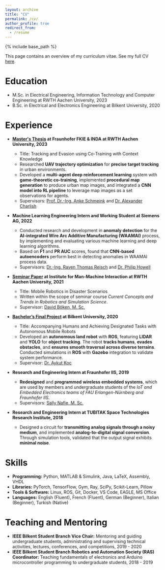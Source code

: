 ```yaml
---
layout: archive
title: "CV"
permalink: /cv/
author_profile: true
redirect_from:
  - /resume
---
```


{% include base_path %}

This page contains an overview of my curriculum vitae. See my full CV [here](/files/Oguz_Altan_Resume.pdf).

Education
======
* M.Sc. in Electrical Engineering, Information Technology and Computer Engineering at RWTH Aachen University, 2023
* B.Sc. in Electrical and Electronics Engineering at Bilkent University, 2020

Experience
======

* **[Master's Thesis](https://github.com/oguzaltan/Tracking-and-Evasion-using-Co-Training-with-Context-Knowledge) at Fraunhofer FKIE & INDA at RWTH Aachen University, 2023**
  * Title: Tracking and Evasion using Co-Training with Context Knowledge
  * Researched **UAV trajectory optimization** for **precise target tracking** in urban environments. 
  * Developed a **multi-agent deep reinforcement learning** system with **game-theoretic co-training**, implemented **procedural map generation** to produce urban map images, and integrated a **CNN model into RL pipeline** to leverage map images as a set observations for agents. 
  <!-- * Demonstrated improved agent contextual awareness in urban environments, enabling effective tracking and evasion behaviors. -->
  * Supervisors: [Prof. Dr.-Ing. Anke Schmeink](https://www.inda.rwth-aachen.de/cms/INDA/Die-Organisationseinheit/Team/~bgmvjw/Anke-Schmeink/lidx/1/) and [Dr. Alexander Charlish](https://www.inda.rwth-aachen.de/cms/INDA/Die-Organisationseinheit/Team/~bgmuwy/Alexander-Charlish/lidx/1/)

* **Machine Learning Engineering Intern and Working Student at Siemens AG, 2022**
  * Conducted research and development in **anomaly detection** for the **AI-integrated Wire Arc Additive Manufacturing (WAAMAI)** process, by implementing and evaluating various machine learning and deep learning algorithms.
  * Based on **F1** and **PR AUC** scores, found that **CNN-based autoencoders** perform best in detecting anomalies in WAAMAI process data.
  * Supervisors: [Dr.-Ing. Raven Thomas Reisch](https://scholar.google.de/citations?user=HBc4t6QAAAAJ&hl=de) and [Dr. Philip Howell](https://www.birmingham.ac.uk/university/colleges/eps/eps-community/alumni-profiles-new/physics-astronomy/philip-howell)

* **[Seminar Paper](https://github.com/oguzaltan/Mobile_Robotics_in_Disaster_Scenarios) at Institute for Man-Machine Interaction at RWTH Aachen University, 2021**
  * Title: Mobile Robotics in Disaster Scenarios
  * Written within the scope of seminar course *Current Concepts and Trends in Robotics and Simulation Science*.
  * Supervisor: [David Böken, M. Sc.](https://www.mmi.rwth-aachen.de/)

* **[Bachelor’s Final Project](https://github.com/oguzaltan/Tag-A-Long-Robot) at Bilkent University, 2020**
  * Title: Accompanying Humans and Achieving Designated Tasks with Autonomous Mobile Robots
  * Developed an **autonomous land robot** with **ROS**, featuring **LIDAR** and **YOLO** for **object tracking**. The robot **tracks humans**, **evades obstacles**, and **ensures smooth traversal across diverse terrains**. Conducted simulations in **ROS** with **Gazebo** integration to validate system performance.
  * Supervisor: [Dr. Aykut Koc](http://aykut.koc.bilkent.edu.tr/)

* **Research and Engineering Intern at Fraunhofer IIS, 2019**
  * **Redesigned** and **programmed** **wireless embedded systems**, which are used by members and undergraduate students of the *IoT and Embedded Electronics teams of FAU Erlangen-Nürnberg and Fraunhofer IIS*.
  * Supervisors: [Sally Nafie, M. Sc.](https://www.like.tf.fau.de/person/m-sc-sally-nafie/)

* **Research and Engineering Intern at TUBITAK Space Technologies Research Institute, 2018**
  * Designed a circuit for **transmitting analog signals through a noisy medium**, and implemented **analog-to-digital signal conversion**. Through simulation tools, validated that the output signal exhibits **minimal noise**.
  <!-- * Supervisors: Professor Hub -->

Skills
======
<!-- * Skill 1
* Skill 2
  * Sub-skill 2.1
  * Sub-skill 2.2
  * Sub-skill 2.3
* Skill 3 -->

* **Programming:** Python, MATLAB & Simulink, Java, LaTeX, Assembly, VHDL
* **Libraries:** PyTorch, TensorFlow, Gym, Ray, SciPy, Scikit-Learn, Pillow
* **Tools & Software:** Linux, ROS, Git, Docker, VS Code, EAGLE, MS Office
* **Languages:** English (Fluent), French (Fluent), German (Beginner), Italian (Beginner), Turkish (Native)

<!-- Publications
======
  <ul>{% for post in site.publications reversed %}
    {% include archive-single-cv.html %}
  {% endfor %}</ul> -->
  
<!-- Talks
======
  <ul>{% for post in site.talks reversed %}
    {% include archive-single-talk-cv.html  %}
  {% endfor %}</ul> -->
  
<!-- Teaching
======
  <ul>{% for post in site.teaching reversed %}
    {% include archive-single-cv.html %}
  {% endfor %}</ul> -->
  
Teaching and Mentoring 
======
* **IEEE Bilkent Student Branch Vice Chair:** Mentoring and guiding undergraduate students, administrating and supervising technical activities, lectures, conferences, and competitions, 2019 - 2020
* **IEEE Bilkent Student Branch Robotics and Automation Society (RAS) Coordinator:** Teaching fundamentals of electronics and Arduino microcontroller programming to undergraduate students, 2018 - 2019
